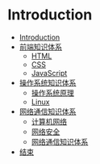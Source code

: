 # Introduction

* [Introduction](README.md)
* [前端知识体系]()
  * [HTML](front/html.md)
  * [CSS](front/css.md)
  * [JavaScript](front/js.md)
* [操作系统知识体系]()
  * [操作系统原理](system/operatingSys.md)
  * [Linux](system/linux.md)
* [网络通信知识体系]()
  * [计算机网络](Intenet/ComputeInt.md)
  * [网络安全](Intenet/intenetSafe.md)
  * [网络通信知识体系]()
* [结束](end/README.md)
